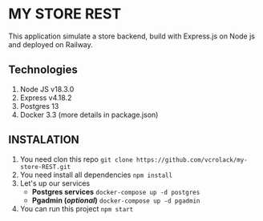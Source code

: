 # MY STORE REST
This application simulate a store backend, build with Express.js on Node js and deployed on Railway.

## Technologies
1. Node JS v18.3.0
2. Express v4.18.2
3. Postgres 13
4. Docker 3.3
(more details in package.json)

## INSTALATION
1. You need clon this repo
  `git clone https://github.com/vcrolack/my-store-REST.git`
2. You need install all dependencies
  `npm install`
3. Let's up our services
    * **Postgres services**
    `docker-compose up -d postgres`
    * **Pgadmin (*optional*)**
    `docker-compose up -d pgadmin`
3. You can run this project
  `npm start`
